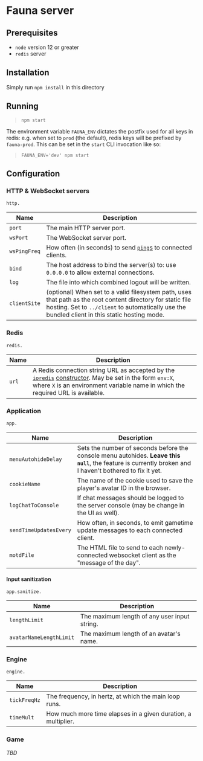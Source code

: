 # Fauna server

## Prerequisites

* `node` version 12 or greater
* `redis` server

## Installation

Simply run `npm install` in this directory

## Running

> `npm start`

The environment variable `FAUNA_ENV` dictates the postfix used for all keys in redis: e.g. when set to `prod` (the default), redis keys will be prefixed by `fauna-prod`. This can be set in the `start` CLI invocation like so:

> `FAUNA_ENV='dev' npm start`

## Configuration

### HTTP & WebSocket servers

`http.`

| Name | Description |
| --- | --- |
| `port` | The main HTTP server port. |
| `wsPort` | The WebSocket server port. |
| `wsPingFreq` | How often (in seconds) to send [`ping`s](https://tools.ietf.org/html/rfc6455#section-5.5.2) to connected clients. |
| `bind` | The host address to bind the server(s) to: use `0.0.0.0` to allow external connections. |
| `log` | The file into which combined logout will be written. |
| `clientSite` | (optional) When set to a valid filesystem path, uses that path as the root content directory for static file hosting. Set to `../client` to automatically use the bundled client in this static hosting mode. |

### Redis

`redis.`

| Name | Description |
| --- | --- |
| `url` | A Redis connection string URL as accepted by the [`ioredis`](https://github.com/luin/ioredis) [constructor](https://ioredis.readthedocs.io/en/latest/API/#redis-eventemitter). May be set in the form `env:X`, where `X` is an environment variable name in which the required URL is available. |

### Application

`app.`

| Name | Description |
| --- | --- |
| `menuAutohideDelay` | Sets the number of seconds before the console menu autohides. **Leave this `null`**, the feature is currently broken and I haven't bothered to fix it yet. |
| `cookieName` | The name of the cookie used to save the player's avatar ID in the browser. |
| `logChatToConsole` | If chat messages should be logged to the server console (may be change in the UI as well). |
| `sendTimeUpdatesEvery` | How often, in seconds, to emit gametime update messages to each connected client. |
| `motdFile` | The HTML file to send to each newly-connected websocket client as the "message of the day". |

#### Input sanitization

`app.sanitize.`

| Name | Description |
| --- | --- |
| `lengthLimit` | The maximum length of any user input string. |
| `avatarNameLengthLimit` | The maximum length of an avatar's name. |

### Engine

`engine.`

| Name | Description |
| --- | --- |
| `tickFreqHz` | The frequency, in hertz, at which the main loop runs. |
| `timeMult` | How much more time elapses in a given duration, a multiplier. |

### Game

*TBD*
